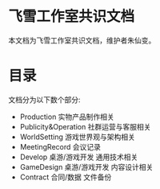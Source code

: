 # 飞雪工作室共识文档

本文档为飞雪工作室共识文档，维护者朱仙变。

# 目录

文档分为以下数个部分:

- Production 实物产品制作相关
- Publicity&Operation 社群运营与客服相关
- WorldSetting 游戏世界观与架构相关
- MeetingRecord 会议记录
- Develop 桌游/游戏开发 通用技术相关
- GameDesign 桌游/游戏开发 内容设计相关
- Contract 合同/数据 文件备份
